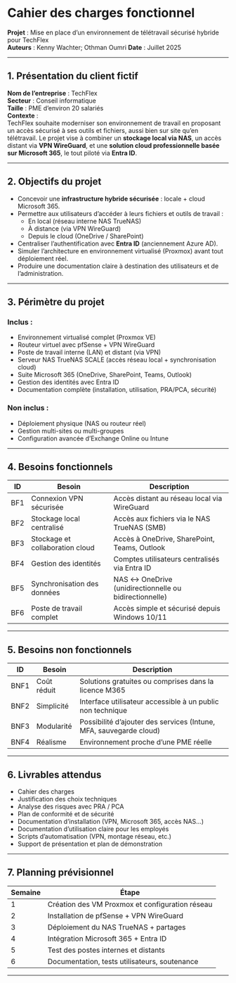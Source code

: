 # Cahier des charges fonctionnel  
**Projet** : Mise en place d’un environnement de télétravail sécurisé hybride pour TechFlex  
**Auteurs** : Kenny Wachter; Othman Oumri 
**Date** : Juillet 2025  

---

## 1. Présentation du client fictif

**Nom de l’entreprise** : TechFlex  
**Secteur** : Conseil informatique  
**Taille** : PME d’environ 20 salariés  
**Contexte** :  
TechFlex souhaite moderniser son environnement de travail en proposant un accès sécurisé à ses outils et fichiers, aussi bien sur site qu’en télétravail. Le projet vise à combiner un **stockage local via NAS**, un accès distant via **VPN WireGuard**, et une **solution cloud professionnelle basée sur Microsoft 365**, le tout piloté via **Entra ID**.

---

## 2. Objectifs du projet

- Concevoir une **infrastructure hybride sécurisée** : locale + cloud Microsoft 365.
- Permettre aux utilisateurs d’accéder à leurs fichiers et outils de travail :
  - En local (réseau interne NAS TrueNAS)
  - À distance (via VPN WireGuard)
  - Depuis le cloud (OneDrive / SharePoint)
- Centraliser l’authentification avec **Entra ID** (anciennement Azure AD).
- Simuler l’architecture en environnement virtualisé (Proxmox) avant tout déploiement réel.
- Produire une documentation claire à destination des utilisateurs et de l’administration.

---

## 3. Périmètre du projet

### Inclus :
- Environnement virtualisé complet (Proxmox VE)
- Routeur virtuel avec pfSense + VPN WireGuard
- Poste de travail interne (LAN) et distant (via VPN)
- Serveur NAS TrueNAS SCALE (accès réseau local + synchronisation cloud)
- Suite Microsoft 365 (OneDrive, SharePoint, Teams, Outlook)
- Gestion des identités avec Entra ID
- Documentation complète (installation, utilisation, PRA/PCA, sécurité)

### Non inclus :
- Déploiement physique (NAS ou routeur réel)
- Gestion multi-sites ou multi-groupes
- Configuration avancée d’Exchange Online ou Intune

---

## 4. Besoins fonctionnels

| ID | Besoin | Description |
|----|--------|-------------|
| BF1 | Connexion VPN sécurisée | Accès distant au réseau local via WireGuard |
| BF2 | Stockage local centralisé | Accès aux fichiers via le NAS TrueNAS (SMB) |
| BF3 | Stockage et collaboration cloud | Accès à OneDrive, SharePoint, Teams, Outlook |
| BF4 | Gestion des identités | Comptes utilisateurs centralisés via Entra ID |
| BF5 | Synchronisation des données | NAS ↔ OneDrive (unidirectionnelle ou bidirectionnelle) |
| BF6 | Poste de travail complet | Accès simple et sécurisé depuis Windows 10/11 |

---

## 5. Besoins non fonctionnels

| ID   | Besoin                | Description |
|------|------------------------|-------------|
| BNF1 | Coût réduit            | Solutions gratuites ou comprises dans la licence M365 |
| BNF2 | Simplicité             | Interface utilisateur accessible à un public non technique |
| BNF3 | Modularité             | Possibilité d’ajouter des services (Intune, MFA, sauvegarde cloud) |
| BNF4 | Réalisme               | Environnement proche d’une PME réelle |

---

## 6. Livrables attendus

- Cahier des charges
- Justification des choix techniques
- Analyse des risques avec PRA / PCA
- Plan de conformité et de sécurité
- Documentation d’installation (VPN, Microsoft 365, accès NAS…)
- Documentation d’utilisation claire pour les employés
- Scripts d’automatisation (VPN, montage réseau, etc.)
- Support de présentation et plan de démonstration

---

## 7. Planning prévisionnel

| Semaine | Étape |
|---------|-------|
| 1 | Création des VM Proxmox et configuration réseau |
| 2 | Installation de pfSense + VPN WireGuard |
| 3 | Déploiement du NAS TrueNAS + partages |
| 4 | Intégration Microsoft 365 + Entra ID |
| 5 | Test des postes internes et distants |
| 6 | Documentation, tests utilisateurs, soutenance |

---
